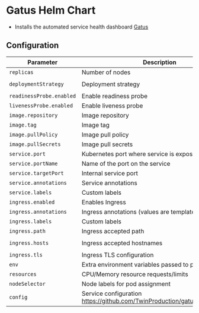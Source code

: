# Gatus Helm Chart

* Installs the automated service health dashboard [Gatus](https://github.com/TwinProduction/gatus)

## Configuration

| Parameter                                 | Description                                   | Default                                 |
|-------------------------------------------|-----------------------------------------------|-----------------------------------------|
| `replicas`                                | Number of nodes                               | `1`                                     |
| `deploymentStrategy`                      | Deployment strategy                           | `{ "type": "RollingUpdate" }`           |
| `readinessProbe.enabled`                  | Enable readiness probe                        | `true`                                  |
| `livenessProbe.enabled`                   | Enable liveness probe                         | `true`                                  |
| `image.repository`                        | Image repository                              | `twinproduction/gatus`                  |
| `image.tag`                               | Image tag                                     | `v2.1.0`                                |
| `image.pullPolicy`                        | Image pull policy                             | `IfNotPresent`                          |
| `image.pullSecrets`                       | Image pull secrets                            | `{}`                                    |
| `service.port`                            | Kubernetes port where service is exposed      | `80`                                    |
| `service.portName`                        | Name of the port on the service               | `service`                               |
| `service.targetPort`                      | Internal service port                         | `8080`                                  |
| `service.annotations`                     | Service annotations                           | `{}`                                    |
| `service.labels`                          | Custom labels                                 | `{}`                                    |
| `ingress.enabled`                         | Enables Ingress                               | `false`                                 |
| `ingress.annotations`                     | Ingress annotations (values are templated)    | `{}`                                    |
| `ingress.labels`                          | Custom labels                                 | `{}`                                    |
| `ingress.path`                            | Ingress accepted path                         | `/`                                     |
| `ingress.hosts`                           | Ingress accepted hostnames                    | `["chart-example.local"]`               |
| `ingress.tls`                             | Ingress TLS configuration                     | `[]`                                    |
| `env`                                     | Extra environment variables passed to pods    | `{}`                                    |
| `resources`                               | CPU/Memory resource requests/limits           | `{}`                                    |
| `nodeSelector`                            | Node labels for pod assignment                | `{}`                                    |
| `config`                                  | Service configuration https://github.com/TwinProduction/gatus#configuration | `{}`      |
